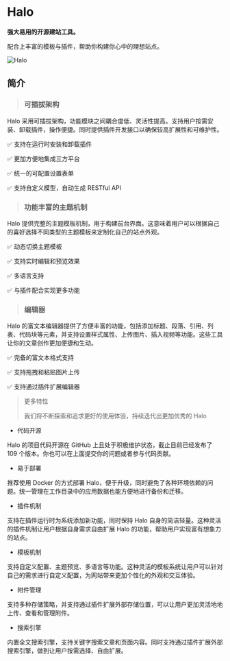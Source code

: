 # Halo

**强大易用的开源建站工具。**

配合上丰富的模板与插件，帮助你构建你心中的理想站点。

![Halo](https://www.halo.run/upload/dashboard-2023-12-03.png)

## 简介

> ### 可插拔架构

Halo 采用可插拔架构，功能模块之间耦合度低、灵活性提高。支持用户按需安装、卸载插件，操作便捷。同时提供插件开发接口以确保较高扩展性和可维护性。

✅ 支持在运行时安装和卸载插件

✅ 更加方便地集成三方平台

✅ 统一的可配置设置表单

✅ 支持自定义模型，自动生成 RESTful API


> ### 功能丰富的主题机制

Halo 提供完整的主题模板机制，用于构建前台界面。这意味着用户可以根据自己的喜好选择不同类型的主题模板来定制化自己的站点外观。

✅ 动态切换主题模板

✅ 支持实时编辑和预览效果

✅ 多语言支持

✅ 与插件配合实现更多功能

> ### 编辑器

Halo 的富文本编辑器提供了方便丰富的功能，包括添加标题、段落、引用、列表、代码块等元素，并支持设置样式属性、上传图片、插入视频等功能。这些工具让你的文章创作更加便捷和生动。

✅ 完备的富文本格式支持

✅ 支持拖拽和粘贴图片上传

✅ 支持通过插件扩展编辑器

> 更多特性
>
> 我们将不断探索和追求更好的使用体验，持续迭代出更加优秀的 Halo

+ 代码开源

Halo 的项目代码开源在 GitHub 上且处于积极维护状态，截止目前已经发布了 109 个版本。你也可以在上面提交你的问题或者参与代码贡献。

+ 易于部署

推荐使用 Docker 的方式部署 Halo，便于升级，同时避免了各种环境依赖的问题。统一管理在工作目录中的应用数据也能方便地进行备份和迁移。

+ 插件机制

支持在插件运行时为系统添加新功能，同时保持 Halo 自身的简洁轻量。这种灵活的插件机制让用户根据自身需求自由扩展 Halo
的功能，帮助用户实现富有想象力的站点。

+ 模板机制

支持自定义配置、主题预览、多语言等功能。这种灵活的模板系统让用户可以针对自己的需求进行自定义配置，为网站带来更加个性化的外观和交互体验。

+ 附件管理

支持多种存储策略，并支持通过插件扩展外部存储位置，可以让用户更加灵活地地上传、查看和管理附件。

+ 搜索引擎

内置全文搜索引擎，支持关键字搜索文章和页面内容。同时支持通过插件扩展外部搜索引擎，做到让用户按需选择、自由扩展。
